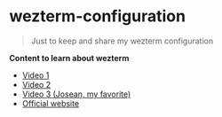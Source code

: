 # wezterm-configuration

> Just to keep and share my wezterm configuration

**Content to learn about wezterm**
- [Video 1](https://www.youtube.com/watch?v=hqP0XdB7VcA)
- [Video 2](https://www.youtube.com/watch?v=h7G_GgDhTfY)
- [Video 3 (Josean, my favorite)](https://www.youtube.com/watch?v=TTgQV21X0SQ)
- [Official website](https://wezfurlong.org/wezterm/index.html)
